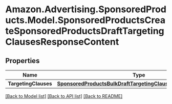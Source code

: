 # Amazon.Advertising.SponsoredProducts.Model.SponsoredProductsCreateSponsoredProductsDraftTargetingClausesResponseContent

## Properties

Name | Type | Description | Notes
------------ | ------------- | ------------- | -------------
**TargetingClauses** | [**SponsoredProductsBulkDraftTargetingClauseOperationResponse**](SponsoredProductsBulkDraftTargetingClauseOperationResponse.md) |  | 

[[Back to Model list]](../README.md#documentation-for-models) [[Back to API list]](../README.md#documentation-for-api-endpoints) [[Back to README]](../README.md)

